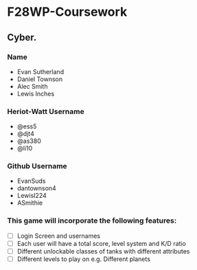 # F28WP-Coursework

## Cyber.

### Name                                        
- Evan Sutherland                                             
- Daniel Townson                                              
- Alec Smith                                                 
- Lewis Inches

### Heriot-Watt Username
- @ess5
- @djt4
- @as380
- @li10    

### Github Username
- EvanSuds
- dantownson4
- LewisI224
- ASmithie

### This game will incorporate the following features:

- [ ] Login Screen and usernames
- [ ] Each user will have a total score, level system and K/D ratio
- [ ] Different unlockable classes of tanks with different attributes
- [ ] Different levels to play on e.g. Different planets
